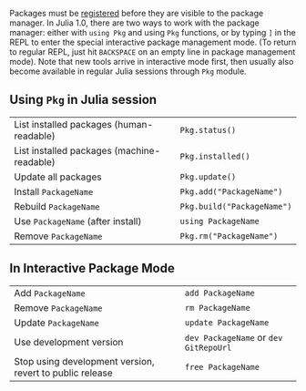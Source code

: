Packages must be [registered](https://pkg.julialang.org) before they are visible to the
package manager. In Julia 1.0, there are two ways to work with the package manager:
either with `using Pkg` and using `Pkg` functions, or by typing `]` in the REPL to
enter the special interactive package management mode. (To return to regular REPL, just
hit `BACKSPACE` on an empty line in package management mode). Note
that new tools arrive in interactive mode first, then usually also
become available in regular Julia sessions through `Pkg` module.

## Using `Pkg` in Julia session

|                                            |                            |
| ------------------------------------------ | -------------------------- |
| List installed packages (human-readable)   | `Pkg.status()`             |
| List installed packages (machine-readable) | `Pkg.installed()`          |
| Update all packages                        | `Pkg.update()`             |
| Install `PackageName`                      | `Pkg.add("PackageName")`   |
| Rebuild `PackageName`                      | `Pkg.build("PackageName")` |
| Use `PackageName` (after install)          | `using PackageName`        |
| Remove `PackageName`                       | `Pkg.rm("PackageName")`    |

## In Interactive Package Mode

|                                                          |                                       |
| -------------------------------------------------------- | ------------------------------------- |
| Add `PackageName`                                        | `add PackageName`                     |
| Remove `PackageName`                                     | `rm PackageName`                      |
| Update `PackageName`                                     | `update PackageName`                  |
| Use development version                                  | `dev PackageName` or `dev GitRepoUrl` |
| Stop using development version, revert to public release | `free PackageName`                    |
